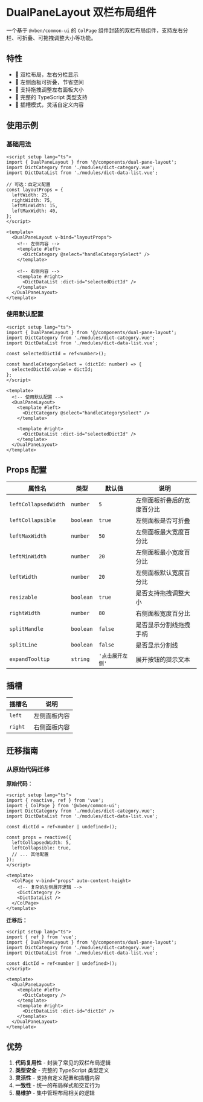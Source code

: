 # DualPaneLayout 双栏布局组件

一个基于 `@vben/common-ui` 的 `ColPage` 组件封装的双栏布局组件，支持左右分栏、可折叠、可拖拽调整大小等功能。

## 特性

- 🎨 双栏布局，左右分栏显示
- 📱 左侧面板可折叠，节省空间
- 🔧 支持拖拽调整左右面板大小
- 🎯 完整的 TypeScript 类型支持
- 🔌 插槽模式，灵活自定义内容

## 使用示例

### 基础用法

```vue
<script setup lang="ts">
import { DualPaneLayout } from '@/components/dual-pane-layout';
import DictCategory from './modules/dict-category.vue';
import DictDataList from './modules/dict-data-list.vue';

// 可选：自定义配置
const layoutProps = {
  leftWidth: 25,
  rightWidth: 75,
  leftMinWidth: 15,
  leftMaxWidth: 40,
};
</script>

<template>
  <DualPaneLayout v-bind="layoutProps">
    <!-- 左侧内容 -->
    <template #left>
      <DictCategory @select="handleCategorySelect" />
    </template>

    <!-- 右侧内容 -->
    <template #right>
      <DictDataList :dict-id="selectedDictId" />
    </template>
  </DualPaneLayout>
</template>
```

### 使用默认配置

```vue
<script setup lang="ts">
import { DualPaneLayout } from '@/components/dual-pane-layout';
import DictCategory from './modules/dict-category.vue';
import DictDataList from './modules/dict-data-list.vue';

const selectedDictId = ref<number>();

const handleCategorySelect = (dictId: number) => {
  selectedDictId.value = dictId;
};
</script>

<template>
  <!-- 使用默认配置 -->
  <DualPaneLayout>
    <template #left>
      <DictCategory @select="handleCategorySelect" />
    </template>

    <template #right>
      <DictDataList :dict-id="selectedDictId" />
    </template>
  </DualPaneLayout>
</template>
```

## Props 配置

| 属性名 | 类型 | 默认值 | 说明 |
| --- | --- | --- | --- |
| `leftCollapsedWidth` | `number` | `5` | 左侧面板折叠后的宽度百分比 |
| `leftCollapsible` | `boolean` | `true` | 左侧面板是否可折叠 |
| `leftMaxWidth` | `number` | `50` | 左侧面板最大宽度百分比 |
| `leftMinWidth` | `number` | `20` | 左侧面板最小宽度百分比 |
| `leftWidth` | `number` | `20` | 左侧面板默认宽度百分比 |
| `resizable` | `boolean` | `true` | 是否支持拖拽调整大小 |
| `rightWidth` | `number` | `80` | 右侧面板宽度百分比 |
| `splitHandle` | `boolean` | `false` | 是否显示分割线拖拽手柄 |
| `splitLine` | `boolean` | `false` | 是否显示分割线 |
| `expandTooltip` | `string` | `'点击展开左侧'` | 展开按钮的提示文本 |

## 插槽

| 插槽名  | 说明         |
| ------- | ------------ |
| `left`  | 左侧面板内容 |
| `right` | 右侧面板内容 |

## 迁移指南

### 从原始代码迁移

**原始代码：**

```vue
<script setup lang="ts">
import { reactive, ref } from 'vue';
import { ColPage } from '@vben/common-ui';
import DictCategory from './modules/dict-category.vue';
import DictDataList from './modules/dict-data-list.vue';

const dictId = ref<number | undefined>();

const props = reactive({
  leftCollapsedWidth: 5,
  leftCollapsible: true,
  // ... 其他配置
});
</script>

<template>
  <ColPage v-bind="props" auto-content-height>
    <!-- 复杂的左侧展开逻辑 -->
    <DictCategory />
    <DictDataList />
  </ColPage>
</template>
```

**迁移后：**

```vue
<script setup lang="ts">
import { ref } from 'vue';
import { DualPaneLayout } from '@/components/dual-pane-layout';
import DictCategory from './modules/dict-category.vue';
import DictDataList from './modules/dict-data-list.vue';

const dictId = ref<number | undefined>();
</script>

<template>
  <DualPaneLayout>
    <template #left>
      <DictCategory />
    </template>
    <template #right>
      <DictDataList :dict-id="dictId" />
    </template>
  </DualPaneLayout>
</template>
```

## 优势

1. **代码复用性** - 封装了常见的双栏布局逻辑
2. **类型安全** - 完整的 TypeScript 类型定义
3. **灵活性** - 支持自定义配置和插槽内容
4. **一致性** - 统一的布局样式和交互行为
5. **易维护** - 集中管理布局相关的逻辑
